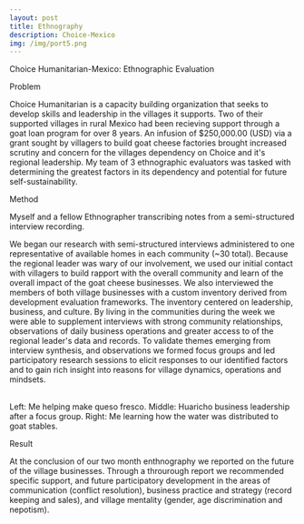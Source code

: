 ```yaml
---
layout: post
title: Ethnography
description: Choice-Mexico
img: /img/port5.png
---
```


<div class="img_row">
	<img class="col three" src="{{ site.baseurl }}/img/focusgroup.JPG" alt="" title="Focus Groups/FAMA"/>
</div>
<div class="col three caption">
	Choice Humanitarian-Mexico: Ethnographic Evaluation 
</div>


Problem

Choice Humanitarian is a capacity building organization that seeks to develop skills and leadership in the villages it supports. Two of their supported villages in rural Mexico had been recieving support through a goat loan program for over 8 years. An infusion of $250,000.00 (USD) via a grant sought by villagers to build goat cheese factories brought increased scrutiny and concern for the villages dependency on Choice and it's regional leadership. My team of 3 ethnographic evaluators was tasked with determining the greatest factors in its dependency and potential for future self-sustainability. 


Method
<div class="img_row">
	<img class="col three" src="{{ site.baseurl }}/img/12.JPG" alt="" title="transcribing interviews"/>
</div>
<div class="col three caption">
	Myself and a fellow Ethnographer transcribing notes from a semi-structured interview recording. 
</div>

We began our research with semi-structured interviews administered to one representative of available homes in each community (~30 total). Because the regional leader was wary of our involvement, we used our initial contact with villagers to build rapport with the overall community and learn of the overall impact of the goat cheese businesses. We also interviewed the members of both village businesses with a custom inventory derived from development evaluation frameworks. The inventory centered on leadership, business, and culture. By living in the communities during the week we were able to supplement interviews with strong community relationships, observations of daily business operations and greater access to  of the regional leader's data and records.
To validate themes emerging from interview synthesis, and observations we formed focus groups and led participatory research sessions to elicit responses to our identified factors and to gain rich insight into reasons for village dynamics, operations and mindsets.


<div class="img_row">
	<img class="col one" src="{{ site.baseurl }}/img/cheese.JPG" alt="" title="example image"/>
	<img class="col one" src="{{ site.baseurl }}/img/huarichogroup.JPG" alt="" title="example image"/>
	<img class="col one" src="{{ site.baseurl }}/img/donkey.png" alt="" title="example image"/>
</div>
<div class="col three caption">
	Left: Me helping make queso fresco. Middle: Huaricho business leadership after a focus group. Right: Me learning how the water was distributed to goat stables.
</div>

Result

At the conclusion of our two month enthnography we reported on the future of the village businesses. Through a throurough report we recommended specific support, and future participatory development in the areas of communication (conflict resolution), business practice and strategy (record keeping and sales), and village mentality (gender, age discrimination and nepotism). 

